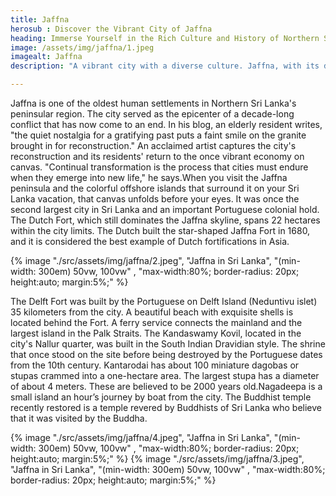```yaml
---
title: Jaffna
herosub : Discover the Vibrant City of Jaffna
heading: Immerse Yourself in the Rich Culture and History of Northern Sri Lanka
image: /assets/img/jaffna/1.jpeg
imagealt: Jaffna
description: "A vibrant city with a diverse culture. Jaffna, with its distinct blend of Tamil, Sinhalese, and Muslim influences, provides a truly immersive experience for visitors looking to discover Sri Lanka's diverse beauty."

---
```


Jaffna is one of the oldest human settlements in Northern Sri Lanka's peninsular region. The city served as the epicenter of a decade-long conflict that has now come to an end. In his blog, an elderly resident writes, "the quiet nostalgia for a gratifying past puts a faint smile on the granite brought in for reconstruction." An acclaimed artist captures the city's reconstruction and its residents' return to the once vibrant economy on canvas. "Continual transformation is the process that cities must endure when they emerge into new life," he says.When you visit the Jaffna peninsula and the colorful offshore islands that surround it on your Sri Lanka vacation, that canvas unfolds before your eyes. It was once the second largest city in Sri Lanka and an important Portuguese colonial hold. The Dutch Fort, which still dominates the Jaffna skyline, spans 22 hectares within the city limits. The Dutch built the star-shaped Jaffna Fort in 1680, and it is considered the best example of Dutch fortifications in Asia.

{% image "./src/assets/img/jaffna/2.jpeg", "Jaffna in Sri Lanka", "(min-width: 300em) 50vw, 100vw" , "max-width:80%; border-radius: 20px; height:auto; margin:5%;" %}

The Delft Fort was built by the Portuguese on Delft Island (Neduntivu islet) 35 kilometers from the city. A beautiful beach with exquisite shells is located behind the Fort. A ferry service connects the mainland and the largest island in the Palk Straits. The Kandaswamy Kovil, located in the city's Nallur quarter, was built in the South Indian Dravidian style. The shrine that once stood on the site before being destroyed by the Portuguese dates from the 10th century. Kantarodai has about 100 miniature dagobas or stupas crammed into a one-hectare area. The largest stupa has a diameter of about 4 meters. These are believed to be 2000 years old.Nagadeepa is a small island an hour’s journey by boat from the city. The Buddhist temple recently restored is a temple revered by Buddhists of Sri Lanka who believe that it was visited by the Buddha.

{% image "./src/assets/img/jaffna/4.jpeg", "Jaffna in Sri Lanka", "(min-width: 300em) 50vw, 100vw" , "max-width:80%; border-radius: 20px; height:auto; margin:5%;" %}
{% image "./src/assets/img/jaffna/3.jpeg", "Jaffna in Sri Lanka", "(min-width: 300em) 50vw, 100vw" , "max-width:80%; border-radius: 20px; height:auto; margin:5%;" %}